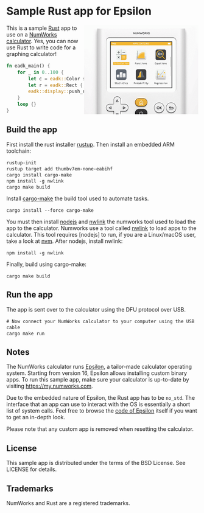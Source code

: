 # Sample Rust app for Epsilon

<img src="/doc/screenshots.gif?raw=true" alt="Sample Rust app for the NumWorks graphing calculator" width="300" align="right">

This is a sample [Rust](https://www.rust-lang.org) app to use on a [NumWorks calculator](https://www.numworks.com). Yes, you can now use Rust to write code for a graphing calculator!

```rust
fn eadk_main() {
    for _ in 0..100 {
        let c = eadk::Color { rgb565: random_u16() };
        let r = eadk::Rect { x: random_coordinate(), y: random_coordinate(), width: random_coordinate(), height: random_coordinate() };
        eadk::display::push_rect_uniform(r, c);
    }
    loop {}
}
```

## Build the app

First install the rust installer [rustup](https://rustup.rs/).
Then install an embedded ARM toolchain:
```shell
rustup-init
rustup target add thumbv7em-none-eabihf
cargo install cargo-make
npm install -g nwlink
cargo make build
```

Install [cargo-make](https://sagiegurari.github.io/cargo-make/) the build tool used to automate tasks.
```shell
cargo install --force cargo-make  
```

You must then install [nodejs](https://nodejs.org/en/) and [nwlink](https://www.npmjs.com/package/nwlink) the numworks tool used to load the app to the calculator.
Numworks use a tool called [nwlink](https://www.npmjs.com/package/nwlink) to load apps to the calculator.
This tool requires [nodejs] to run, if you are a Linux/macOS user, take a look at [nvm](https://github.com/nvm-sh/nvm).
After nodejs, install nwlink:
```shell
npm install -g nwlink
```

Finally, build using cargo-make:
```shell
cargo make build
```


## Run the app

The app is sent over to the calculator using the DFU protocol over USB.

```shell
# Now connect your NumWorks calculator to your computer using the USB cable
cargo make run
```

## Notes

The NumWorks calculator runs [Epsilon](http://github.com/numworks/epsilon), a tailor-made calculator operating system. Starting from version 16, Epsilon allows installing custom binary apps. To run this sample app, make sure your calculator is up-to-date by visiting https://my.numworks.com.

Due to the embedded nature of Epsilon, the Rust app has to be `no_std`. The interface that an app can use to interact with the OS is essentially a short list of system calls. Feel free to browse the [code of Epsilon](http://github.com/numworks/epsilon) itself if you want to get an in-depth look.

Please note that any custom app is removed when resetting the calculator.

## License

This sample app is distributed under the terms of the BSD License. See LICENSE for details.

## Trademarks

NumWorks and Rust are a registered trademarks.
